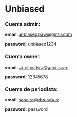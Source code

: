 # Unbiased

### Cuenta admin:

**email**: unbiased.paw@gmail.com

**password**: unbiased1234

### Cuenta owner:

**email**: camiladitoro@gmail.com

**password**: 12345678

### Cuenta de periodista:

**email**: acaeiro@itba.edu.ar

**password**: password

